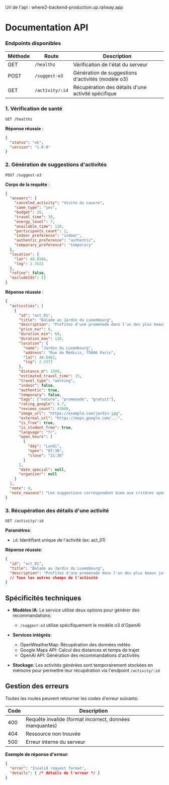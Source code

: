 Url de l'api : where2-backend-production.up.railway.app

# Documentation API

### Endpoints disponibles

| Méthode | Route | Description |
|---------|-------|-------------|
| GET | `/healthz` | Vérification de l'état du serveur |
| POST | `/suggest-o3` | Génération de suggestions d'activités (modèle o3) |
| GET | `/activity/:id` | Récupération des détails d'une activité spécifique |

### 1. Vérification de santé

```
GET /healthz
```

**Réponse réussie** : 
```json
{
  "status": "ok",
  "version": "1.0.0"
}
```

### 2. Génération de suggestions d'activités

```
POST /suggest-o3
```

**Corps de la requête** :
```json
{
  "answers": {
    "canceled_activity": "Visite du Louvre",
    "same_type": "yes",
    "budget": 20,
    "travel_time": 30,
    "energy_level": 7,
    "available_time": 120,
    "participants_count": 2,
    "indoor_preference": "indoor",
    "authentic_preference": "authentic",
    "temporary_preference": "temporary"
  },
  "location": {
    "lat": 48.8566,
    "lng": 2.3522
  },
  "refine": false,
  "excludeIds": []
}
```

**Réponse réussie** :
```json
{
  "activities": [
    {
      "id": "act_01",
      "title": "Balade au Jardin du Luxembourg",
      "description": "Profitez d'une promenade dans l'un des plus beaux jardins de Paris...",
      "price_eur": 0,
      "duration_min": 60,
      "duration_max": 120,
      "location": {
        "name": "Jardin du Luxembourg",
        "address": "Rue de Médicis, 75006 Paris",
        "lat": 48.8462,
        "lng": 2.3372
      },
      "distance_m": 1500,
      "estimated_travel_time": 15,
      "travel_type": "walking",
      "indoor": false,
      "authentic": true,
      "temporary": false,
      "tags": ["nature", "promenade", "gratuit"],
      "rating_google": 4.7,
      "reviews_count": 43000,
      "image_url": "https://example.com/jardin.jpg",
      "external_url": "https://maps.google.com/...",
      "is_free": true,
      "is_student_free": true,
      "language": "fr",
      "open_hours": [
        {
          "day": "Lundi",
          "open": "07:30",
          "close": "21:30"
        }
      ],
      "date_special": null,
      "organizer": null
    }
  ],
  "note": 8,
  "note_reasons": "Les suggestions correspondent bien aux critères spécifiés."
}
```

### 3. Récupération des détails d'une activité

```
GET /activity/:id
```

**Paramètres**:
- `id`: Identifiant unique de l'activité (ex: act_01)

**Réponse réussie**:
```json
{
  "id": "act_01",
  "title": "Balade au Jardin du Luxembourg",
  "description": "Profitez d'une promenade dans l'un des plus beaux jardins de Paris...",
  // Tous les autres champs de l'activité
}
```

## Spécificités techniques

- **Modèles IA**: Le service utilise deux options pour générer des recommandations:
  - `/suggest-o3` utilise spécifiquement le modèle o3 d'OpenAI

- **Services intégrés**:
  - OpenWeatherMap: Récupération des données météo
  - Google Maps API: Calcul des distances et temps de trajet
  - OpenAI API: Génération des recommandations d'activités

- **Stockage**: Les activités générées sont temporairement stockées en mémoire pour permettre leur récupération via l'endpoint `/activity/:id`

## Gestion des erreurs

Toutes les routes peuvent retourner les codes d'erreur suivants:

| Code | Description |
|------|-------------|
| 400 | Requête invalide (format incorrect, données manquantes) |
| 404 | Ressource non trouvée |
| 500 | Erreur interne du serveur |

**Exemple de réponse d'erreur**:
```json
{
  "error": "Invalid request format",
  "details": { /* détails de l'erreur */ }
}
```
